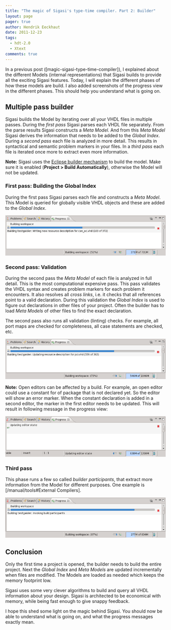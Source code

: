 ```yaml
---
title: "The magic of Sigasi's type-time compiler. Part 2: Builder"
layout: page 
pager: true
author: Hendrik Eeckhaut
date: 2011-12-23
tags: 
  - hdt-2.0
  - Xtext
comments: true
---
```

In a previous post ([magic-sigasi-type-time-compiler]), I explained about the different Models (internal representations) that Sigasi builds to provide all the exciting Sigasi features. Today, I will explain the different phases of how these models are build. I also added screenshots of the progress view in the different phases. This should help you understand what is going on.

## Multiple pass builder

Sigasi builds the Model by iterating over all your VHDL files in multiple passes. During the *first pass* Sigasi parses each VHDL file separately. From the parse results Sigasi constructs a _Meta Model_. And from this _Meta Model_ Sigasi derives the information that needs to be added to the _Global Index_. During a *second pass* each file is analyzed in more detail. This results in syntactical and semantic problem markers in your files. In a *third pass* each file is iterated once more to extract even more information.

**Note:** Sigasi uses the [Eclipse builder mechanism](http://www.eclipse.org/articles/Article-Builders/builders.html) to build the model. Make sure it is enabled (**Project > Build Automatically**), otherwise the Model will not be updated.

### First pass: Building the Global Index

During the first pass Sigasi parses each file and constructs a _Meta Model_. This Model is queried for globally visible VHDL objects and these are added to the _Global Index_.

![Phase 1 : Building the Global Index](images/phase1-global-index.png)

### Second pass: Validation

During the second pass the _Meta Model_ of each file is analyzed in full detail. This is the most computational expensive pass. 
This pass validates the VHDL syntax and creates problem markers for each problem it encounters. It also resolves all _cross links_, i.e. it checks that all references point to a valid declaration. During this validation the _Global Index_ is used to figure out declarations in other files of your project. Often the builder has to load _Meta Models_ of other files to find the exact declaration.

The second pass also runs all validation (linting) checks. For example, all port maps are checked for completeness, all case statements are checked, etc. 

![Phase 2 : Validation](images/phase2-validation.png)

**Note:** Open editors can be affected by a build. For example, an open editor could use a constant for of package that is not declared yet. So the editor will show an error marker. When the constant declaration is added in a second editor, the marker in the first editor needs to be updated. This will result in following message in the progress view:

![Updating editor state](images/update_editor_state.png)

### Third pass

This phase runs a few so called _builder participants_, that extract more information from the Model for different purposes. One example is [/manual/tools#External Compilers].

![Phase 3 : Builder participants](images/builder_participants.png)

## Conclusion

Only the first time a project is opened, the builder needs to build the entire project. Next the _Global Index_ and _Meta Models_ are updated incrementally when files are modified. The Models are loaded as needed which keeps the memory footprint low.

Sigasi uses some very clever algorithms to build and query all VHDL information about your design. Sigasi is architected to be economical with memory, while being fast enough to give snappy feedback.

I hope this shed some light on the magic behind Sigasi. You should now be able to understand what is going on, and what the progress messages exactly mean.